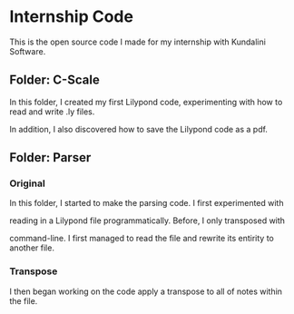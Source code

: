 # Internship Code
This is the open source code I made for my internship with Kundalini Software.

## Folder: C-Scale
In this folder, I created my first Lilypond code, experimenting with how to read and write .ly files.

In addition, I also discovered how to save the Lilypond code as a pdf.

## Folder: Parser

### Original

In this folder, I started to make the parsing code. I first experimented with

reading in a Lilypond file programmatically. Before, I only transposed with

command-line. I first managed to read the file and rewrite its entirity to another file. 

### Transpose

I then began working on the code apply a transpose to all of notes within the file.
